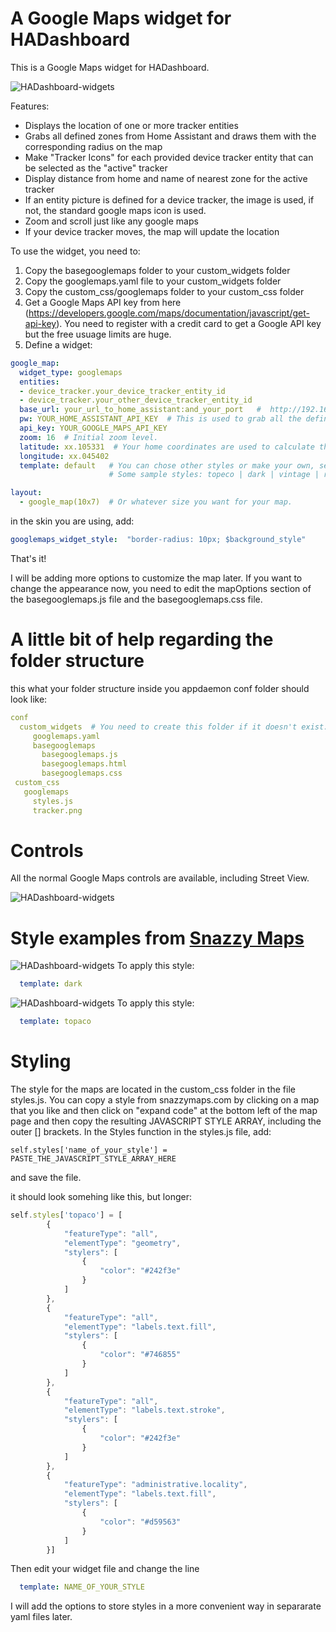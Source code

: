 
# A Google Maps widget for HADashboard

This is a Google Maps widget for HADashboard.

![HADashboard-widgets](https://github.com/tjntomas/HADashboard-widgets/blob/master/img/googlemapwidgets2.png?raw=true)

Features:
* Displays the location of one or more tracker entities
* Grabs all defined zones from Home Assistant and draws them with the corresponding radius on the map
* Make "Tracker Icons" for each provided device tracker entity that can be selected as the "active" tracker
* Display distance from home and name of nearest zone for the active tracker
* If an entity picture is defined for a device tracker, the image is used, if not, the standard google maps icon is used.
* Zoom and scroll just like any google maps
* If your device tracker moves, the map will update the location

To use the widget, you need to:
1. Copy the basegooglemaps folder to your custom_widgets folder
2. Copy the googlemaps.yaml file to your custom_widgets folder
3. Copy the custom_css/googlemaps folder to your custom_css folder
4. Get a Google Maps API key from here (https://developers.google.com/maps/documentation/javascript/get-api-key). You need to register with a credit card to get a Google API key but the free usuage limits are huge.
5. Define a widget:
````yaml
google_map:
  widget_type: googlemaps
  entities:
  - device_tracker.your_device_tracker_entity_id
  - device_tracker.your_other_device_tracker_entity_id
  base_url: your_url_to_home_assistant:and_your_port   #  http://192.168.1.20:8123
  pw: YOUR_HOME_ASSISTANT_API_KEY  # This is used to grab all the defined zones from Home Assistant's REST API.
  api_key: YOUR_GOOGLE_MAPS_API_KEY
  zoom: 16  # Initial zoom level.
  latitude: xx.105331  # Your home coordinates are used to calculate the distance from home.
  longitude: xx.045402
  template: default   # You can chose other styles or make your own, see the styling section below.
                      # Some sample styles: topeco | dark | vintage | retro

layout:
  - google_map(10x7)  # Or whatever size you want for your map.
````

in the skin you are using, add:
````yaml
googlemaps_widget_style:  "border-radius: 10px; $background_style"
````
That's it!

I will be adding more options to customize the map later. If you want to change the appearance now, you need to edit the mapOptions section of the basegooglemaps.js file and the basegooglemaps.css file.

# A little bit of help regarding the folder structure
this what your folder structure inside you appdaemon conf folder should look like:
````yaml
conf
  custom_widgets  # You need to create this folder if it doesn't exist.
     googlemaps.yaml
     basegooglemaps
       basegooglemaps.js
       basegooglemaps.html
       basegooglemaps.css
 custom_css
   googlemaps
     styles.js
     tracker.png
````
  
 # Controls
 All the normal Google Maps controls are available, including Street View.
 
 ![HADashboard-widgets](https://github.com/tjntomas/HADashboard-widgets/blob/master/img/googlestreetview.png?raw=true?raw=true)



# Style examples from [Snazzy Maps](http://snazzymaps.com)

![HADashboard-widgets](https://github.com/tjntomas/HADashboard-widgets/blob/master/img/dark_map_style.png?raw=true)
To apply this style:
````yaml
  template: dark
  ````

![HADashboard-widgets](https://github.com/tjntomas/HADashboard-widgets/blob/master/img/topaco_map_style.png?raw=true)
To apply this style:
````yaml
  template: topaco
  ````
  
  # Styling
The style for the maps are located in the custom_css folder in the file styles.js.
You can copy a style from snazzymaps.com by clicking on a map that you like and then click on "expand code" at the bottom left of the map page and then copy the resulting JAVASCRIPT STYLE ARRAY, including the outer [] brackets. In the Styles function in the styles.js file, add:
````
self.styles['name_of_your_style'] = PASTE_THE_JAVASCRIPT_STYLE_ARRAY_HERE
````
and save the file. 

it should look somehing like this, but longer:
````javascript
self.styles['topaco'] = [
        {
            "featureType": "all",
            "elementType": "geometry",
            "stylers": [
                {
                    "color": "#242f3e"
                }
            ]
        },
        {
            "featureType": "all",
            "elementType": "labels.text.fill",
            "stylers": [
                {
                    "color": "#746855"
                }
            ]
        },
        {
            "featureType": "all",
            "elementType": "labels.text.stroke",
            "stylers": [
                {
                    "color": "#242f3e"
                }
            ]
        },
        {
            "featureType": "administrative.locality",
            "elementType": "labels.text.fill",
            "stylers": [
                {
                    "color": "#d59563"
                }
            ]
        }]
````
Then edit your widget file and change the line
````yaml
  template: NAME_OF_YOUR_STYLE
  ````
  
I will add the options to store styles in a more convenient way in separarate yaml files later.

